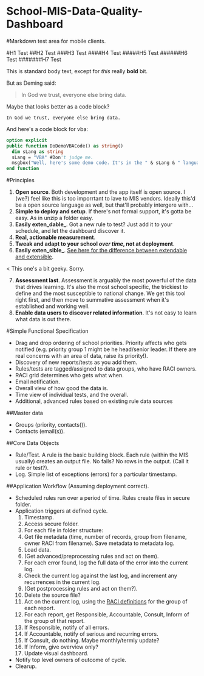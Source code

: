 School-MIS-Data-Quality-Dashboard
=================================

#Markdown test area for mobile clients.

#H1 Test
##H2 Test
###H3 Test
####H4 Test
#####H5 Test
######H6 Test
#######H7 Test

This is standard body text, except for *this* really **bold** bit.

But as Deming said:

>In God we trust, everyone else bring data.

Maybe that looks better as a code block?

```
In God we trust, everyone else bring data.
```

And here's a code block for vba:

```vb
option explicit
public function DoDemoVBACode() as string()
  dim sLang as string
  sLang = "VBA" #Don't judge me.
  msgbox("Well, here's some demo code. It's in the " & sLang & " language.") 
end function
```


#Principles

1. **Open source**. Both development and the app itself is open source. I (we?) feel like this is too imporrtant to lave to MIS vendors. Ideally this'd be a open source language as well, but that'll probably intergere with...
2. **Simple to deploy and setup**. If there's not formal support, it's gotta be easy. As in unzip a folder easy.
3. **Easily exten_dable_**. Got a new rule to test? Just add it to your schedule, and let the dashboard discover it.
4. **Real, actionable measurement**.
5. **Tweak and adapt to your school _over time_, not at deployment**.
6. **Easily exten_sible_**. [See here for the difference between extendable and extensible]().

< This one's a bit geeky. Sorry.

7. **Assessment last**. Assessment is arguably the most powerful of the data that drives learning. It's also the most school specific, the trickiest to define and the most susceptible to national change. We get this tool right first, and then move to summative assessment when it's established and working well.
8. **Enable data users to discover related information**. It's not easy to learn what data is out there.

#Simple Functional Specification
- Drag and drop ordering of school priorities. Priority affects who gets notified (e.g. priority group 1 might be he head/senior leader. If there are real concerns with an area of data, raise its priority!).
- Discovery of new reports/tests as you add them.
- Rules/tests are tagged/assigned to data groups, who have RACI owners.
- RACI grid determines who gets what when.
- Email notification.
- Overall view of how good the data is.
- Time view of individual tests, and the overall.
- Additional, advanced rules based on existing rule data sources

##Master data
- Groups (priority, contacts()).
- Contacts (email(s)).

##Core Data Objects
- Rule/Test. A rule is the basic building block. Each rule (within the MIS usually) creates an output file. No fails? No rows in the output. (Call it rule or test?).
- Log. Simple list of exceptions (errors) for a particular timestamp.

##Application Workflow (Assuming deployment correct).
- Scheduled rules run over a period of time. Rules create files in secure folder.
- Application triggers at defined cycle.
  1. Timestamp.
  2. Access secure folder.
  3. For each file in folder structure:
    1. Get file metadata (time, number of records, group from filename, owner RACI from filename). Save metadata to metadata log.
    2. Load data.
    3. (Get advanced/preprocessing rules and act on them).
    3. For each error found, log the full data of the error into the current log.
    4. Check the current log against the last log, and increment any recurrences in the current log.
    5. (Get postprocessing rules and act on them?).
    6. Delete the source file?
  4. Act on the current log, using the [RACI definitions](http://www.itsmprofessor.net/2010/10/why-use-raci-matrix.html) for the group of each report.
    1. For each report, get Responsible, Accountable, Consult, Inform of the group of that report. 
    2. If Responsible, notify of all errors.
    3. If Accountable, notify of serious and recurring errors.
    4. If Consult, do nothing. Maybe monthly/termly update? 
    5. If Inform, give overview only?
  5. Update visual dashboard. 
- Notify top level owners of outcome of cycle.
- Clearup.

